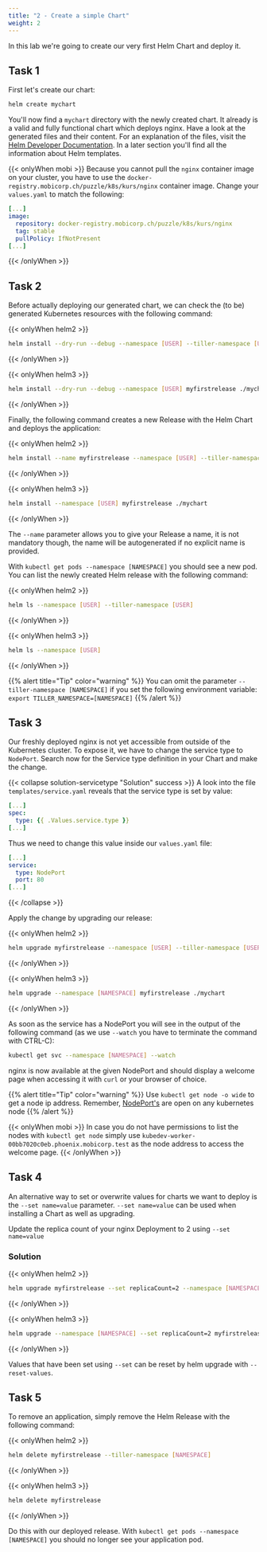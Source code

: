 ```yaml
---
title: "2 - Create a simple Chart"
weight: 2
---
```


In this lab we're going to create our very first Helm Chart and deploy it.

## Task 1

First let's create our chart:

```bash
helm create mychart
```

You'll now find a `mychart` directory with the newly created chart. It already is a valid and fully functional chart which deploys nginx. Have a look at the generated files and their content. For an explanation of the files, visit the [Helm Developer Documentation](https://docs.helm.sh/developing_charts/#the-chart-file-structure). In a later section you'll find all the information about Helm templates.


{{< onlyWhen mobi >}}
Because you cannot pull the `nginx` container image on your cluster, you have to use the `docker-registry.mobicorp.ch/puzzle/k8s/kurs/nginx` container image. Change your `values.yaml` to match the following:

```yaml
[...]
image:
  repository: docker-registry.mobicorp.ch/puzzle/k8s/kurs/nginx
  tag: stable
  pullPolicy: IfNotPresent
[...]
```

{{< /onlyWhen >}}


## Task 2

Before actually deploying our generated chart, we can check the (to be) generated Kubernetes resources with the following command:

{{< onlyWhen helm2 >}}
```bash
helm install --dry-run --debug --namespace [USER] --tiller-namespace [USER] ./mychart
```
{{< /onlyWhen >}}

{{< onlyWhen helm3 >}}
```bash
helm install --dry-run --debug --namespace [USER] myfirstrelease ./mychart
```
{{< /onlyWhen >}}


Finally, the following command creates a new Release with the Helm Chart and deploys the application:

{{< onlyWhen helm2 >}}
```bash
helm install --name myfirstrelease --namespace [USER] --tiller-namespace [USER] ./mychart 
```
{{< /onlyWhen >}}

{{< onlyWhen helm3 >}}
```bash
helm install --namespace [USER] myfirstrelease ./mychart
```
{{< /onlyWhen >}}

The `--name` parameter allows you to give your Release a name, it is not mandatory though, the name will be autogenerated if no explicit name is provided.

With `kubectl get pods --namespace [NAMESPACE]` you should see a new pod. You can list the newly created Helm release with the following command:

{{< onlyWhen helm2 >}}
```bash
helm ls --namespace [USER] --tiller-namespace [USER]
```
{{< /onlyWhen >}}

{{< onlyWhen helm3 >}}
```bash
helm ls --namespace [USER]
```
{{< /onlyWhen >}}


{{% alert title="Tip" color="warning" %}}
You can omit the parameter `--tiller-namespace [NAMESPACE]` if you set the following environment variable: `export TILLER_NAMESPACE=[NAMESPACE]`
{{% /alert %}}

## Task 3

Our freshly deployed nginx is not yet accessible from outside of the Kubernetes cluster. To expose it, we have to change the service type to `NodePort`.
Search now for the Service type definition in your Chart and make the change.

{{< collapse solution-servicetype "Solution" success >}}
A look into the file `templates/service.yaml` reveals that the service type is set by value:
```yaml
[...]
spec:
  type: {{ .Values.service.type }}
[...]
```

Thus we need to change this value inside our `values.yaml` file:
```yaml
[...]
service:
  type: NodePort
  port: 80
[...]
```
{{< /collapse >}}

Apply the change by upgrading our release:

{{< onlyWhen helm2 >}}
```bash
helm upgrade myfirstrelease --namespace [USER] --tiller-namespace [USER] ./mychart
```
{{< /onlyWhen >}}

{{< onlyWhen helm3 >}}
```bash
helm upgrade --namespace [NAMESPACE] myfirstrelease ./mychart 
```
{{< /onlyWhen >}}


As soon as the service has a NodePort you will see in the output of the following command (as we use `--watch` you have to terminate the command with CTRL-C):

```bash
kubectl get svc --namespace [NAMESPACE] --watch
```

nginx is now available at the given NodePort and should display a welcome page when accessing it with `curl` or your browser of choice.

{{% alert title="Tip" color="warning" %}}
Use `kubectl get node -o wide` to get a node ip address. Remember, [NodePort's](https://kubernetes.io/docs/concepts/services-networking/service/#nodeport) are open on any kubernetes node
{{% /alert %}}

{{< onlyWhen mobi >}}
In case you do not have permissions to list the nodes with `kubectl get node` simply use `kubedev-worker-00bb7020c0eb.phoenix.mobicorp.test` as the node address to access the welcome page.
{{< /onlyWhen >}}

## Task 4

An alternative way to set or overwrite values for charts we want to deploy is the `--set name=value` parameter. `--set name=value` can be used when installing a Chart as well as upgrading.

Update the replica count of your nginx Deployment to 2 using `--set name=value`


### Solution

{{< onlyWhen helm2 >}}
```bash
helm upgrade myfirstrelease --set replicaCount=2 --namespace [NAMESPACE] --tiller-namespace [NAMESPACE] mychart
```
{{< /onlyWhen >}}

{{< onlyWhen helm3 >}}
```bash
helm upgrade --namespace [NAMESPACE] --set replicaCount=2 myfirstrelease mychart 
```
{{< /onlyWhen >}}

Values that have been set using `--set` can be reset by helm upgrade with `--reset-values`.


## Task 5

To remove an application, simply remove the Helm Release with the following command:

{{< onlyWhen helm2 >}}
```bash
helm delete myfirstrelease --tiller-namespace [NAMESPACE]
```
{{< /onlyWhen >}}

{{< onlyWhen helm3 >}}
```bash
helm delete myfirstrelease
```
{{< /onlyWhen >}}

Do this with our deployed release. With `kubectl get pods --namespace [NAMESPACE]` you should no longer see your application pod.
